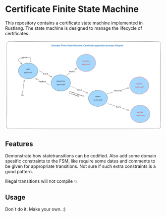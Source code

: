 # Certificate Finite State Machine

This repository contains a certificate state machine implemented in Rustlang. The state machine is designed to manage the lifecycle of certificates.

![Certificate State Machine](/img/FSM.png)

## Features

Demonstrate how statetransitions can be codified. Also add some domain spesific constraints to the FSM, like require some dates and comments to be given for appropriate transitions. Not sure if such extra constraints is a good pattern.

Illegal transitions will not compile 💥

## Usage

Don´t do it. Make your own. :)
